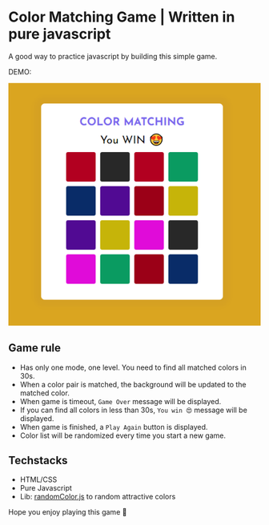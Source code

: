 # Color Matching Game | Written in pure javascript

A good way to practice javascript by building this simple game.

DEMO: []()

![color matching game](./images/thumbnail.png)

## Game rule

- Has only one mode, one level. You need to find all matched colors in 30s.
- When a color pair is matched, the background will be updated to the matched color.
- When game is timeout, `Game Over` message will be displayed.
- If you can find all colors in less than 30s, `You win 😍` message will be displayed.
- When game is finished, a `Play Again` button is displayed.
- Color list will be randomized every time you start a new game.

## Techstacks

- HTML/CSS
- Pure Javascript
- Lib: [randomColor.js](https://randomcolor.lllllllllllllllll.com/) to random attractive colors

Hope you enjoy playing this game 🤩
